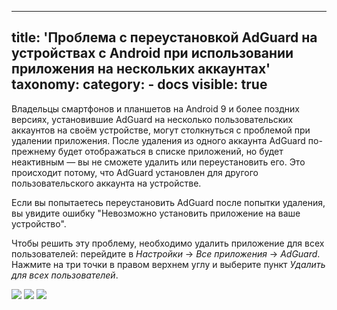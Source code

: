 
---
title: 'Проблема с переустановкой AdGuard на устройствах с Android при использовании приложения на нескольких аккаунтах'
taxonomy:
   category:
       - docs
visible: true
---
 
Владельцы смартфонов и планшетов на Android 9 и более поздних версиях, установившие AdGuard на несколько пользовательских аккаунтов на своём устройстве, могут столкнуться с проблемой при удалении приложения. После удаления из одного аккаунта AdGuard по-прежнему будет отображаться в списке приложений, но будет неактивным — вы не сможете удалить или переустановить его. Это происходит потому, что AdGuard установлен для другого пользовательского аккаунта на устройстве.
 
Если вы попытаетесь переустановить AdGuard после попытки удаления, вы увидите ошибку "Невозможно установить приложение на ваше устройство".
 
Чтобы решить эту проблему, необходимо удалить приложение для всех пользователей: перейдите в *Настройки* -> *Все приложения* -> *AdGuard*. Нажмите на три точки в правом верхнем углу и выберите пункт *Удалить для всех пользователей*.
 
<img src="https://cdn.adguard.com/public/Adguard/kb/android/multiple_users/uninst_en.png">
 
<img src="https://cdn.adguard.com/public/Adguard/kb/android/multiple_users/uninst2_en.png">
 
<img src="https://cdn.adguard.com/public/Adguard/kb/android/multiple_users/uninst3_en.png">
